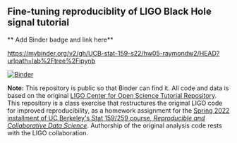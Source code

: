 ## Fine-tuning reproduciblity of LIGO Black Hole signal tutorial

** Add Binder badge and link here**

https://mybinder.org/v2/gh/UCB-stat-159-s22/hw05-raymondw2/HEAD?urlpath=lab%2Ftree%2Fipynb

[![Binder](https://mybinder.org/badge_logo.svg)](https://mybinder.org/v2/gh/UCB-stat-159-s22/hw05-raymondw2/HEAD?urlpath=lab%2Ftree%2Fipynb)

**Note:** This repository is public so that Binder can find it. All code and data is based on the original [LIGO Center for Open Science Tutorial Repository](https://github.com/losc-tutorial/LOSC_Event_tutorial). This repository is a class exercise that restructures the original LIGO code for improved reproducibility, as a homework assignment for the [Spring 2022 installment of UC Berkeley's Stat 159/259 course, _Reproducible and Collaborative Data Science_](https://ucb-stat-159-s22.github.io). Authorship of the original analysis code rests with the LIGO collaboration.
